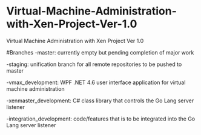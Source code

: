 # Virtual-Machine-Administration-with-Xen-Project-Ver-1.0
Virtual Machine Administration with Xen Project Ver 1.0

#Branches
-master: currently empty but pending completion of major work

-staging: unification branch for all remote repositories to be pushed to master

-vmax_development: WPF .NET 4.6 user interface application for virtual machine administration

-xenmaster_development: C# class library that controls the Go Lang server listener

-integration_development: code/features that is to be integrated into the Go Lang server listener

